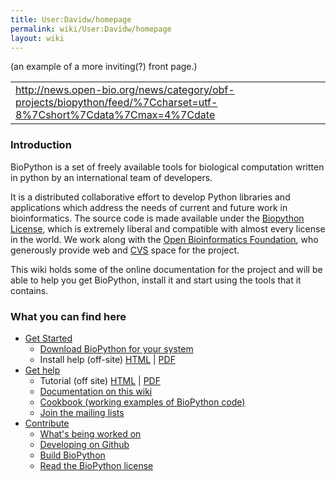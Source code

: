 ```yaml
---
title: User:Davidw/homepage
permalink: wiki/User:Davidw/homepage
layout: wiki
---
```


(an example of a more inviting(?) front page.)

|                                                                                                                                |
|--------------------------------------------------------------------------------------------------------------------------------|
| <rss><http://news.open-bio.org/news/category/obf-projects/biopython/feed/%7Ccharset=utf-8%7Cshort%7Cdata%7Cmax=4%7Cdate></rss> |

### Introduction

BioPython is a set of freely available tools for biological computation
written in python by an international team of developers.

It is a distributed collaborative effort to develop Python libraries and
applications which address the needs of current and future work in
bioinformatics. The source code is made available under the [Biopython
License](http://www.biopython.org/DIST/LICENSE), which is extremely
liberal and compatible with almost every license in the world. We work
along with the [Open Bioinformatics Foundation](http://open-bio.org),
who generously provide web and [CVS](CVS "wikilink") space for the
project.

This wiki holds some of the online documentation for the project and
will be able to help you get BioPython, install it and start using the
tools that it contains.

### What you can find here

-   [Get Started](Getting_Started "wikilink")
    -   [ Download BioPython for your system](Download "wikilink")
    -   Install help (off-site)
        [HTML](http://biopython.org/DIST/docs/install/Installation.html)
        | [PDF](http://biopython.org/DIST/docs/install/Installation.pdf)
-   [ Get help](Documentation "wikilink")
    -   Tutorial (off site)
        [HTML](http://biopython.org/DIST/docs/tutorial/Tutorial.html) |
        [PDF](http://biopython.org/DIST/docs/tutorial/Tutorial.pdf)
    -   [ Documentation on this
        wiki](Category%3AWiki_Documentation "wikilink")
    -   [ Cookbook (working examples of
        BioPython code)](Category%3ACoobook "wikilink")
    -   [ Join the mailing lists](Mailing_lists "wikilink")
-   [ Contribute](Contributing "wikilink")
    -   [ What's being worked on](Active_projects "wikilink")
    -   [ Developing on Github ](GitUsage "wikilink")
    -   [ Build BioPython](Building_a_release "wikilink")
    -   [Read the BioPython
        license](http://www.biopython.org/DIST/LICENSE)

